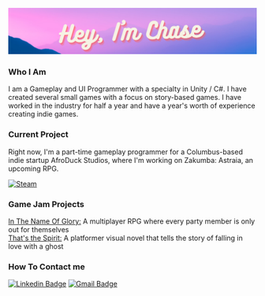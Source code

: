 ![Header image](https://raw.githubusercontent.com/Chaseao/Chaseao/master/Chase.png)
<h3>
  Who I Am
</h3>
<p>
  I am a Gameplay and UI Programmer with a specialty in Unity / C#. I have created several small games with a focus on story-based games. I have worked in the industry for half a year and have a year's worth of experience creating indie games.
</p>

<h3>
  Current Project
</h3>
<p>
  Right now, I'm a part-time gameplay programmer for a Columbus-based indie startup AfroDuck Studios, where I'm working on Zakumba: Astraia, an upcoming RPG.
</p>

[![Steam](https://img.shields.io/badge/Zakumba:_Astraia-%23000000.svg?style=flat&logo=steam&logoColor=white&link=https://store.steampowered.com/app/1430350/Zakumba_Astraia/)](https://store.steampowered.com/app/1430350/Zakumba_Astraia/)

<h3>
  Game Jam Projects
</h3>
<p>
  <a href="https://chasingshadows.itch.io/glory">In The Name Of Glory:</a> A multiplayer RPG where every party member is only out for themselves
  <br>
  <a href="https://chasingshadows.itch.io/spirit">That's the Spirit:</a> A platformer visual novel that tells the story of falling in love with a ghost
  <br>
</p>

<h3>
  How To Contact me
</h3>
  
  [![Linkedin Badge](https://img.shields.io/badge/-Chase_Oberg-blue?style=flat-square&logo=Linkedin&logoColor=white&link=https://www.linkedin.com/in/chase-oberg-6a5a1621b/)](https://www.linkedin.com/in/chase-oberg-6a5a1621b/)
[![Gmail Badge](https://img.shields.io/badge/-chaseao.oberg@gmail.com-d14836?style=flat-square&logo=Gmail&logoColor=white&link=mailto:chaseao.oberg@gmail.com)](mailto:chaseao.oberg@gmail.com)

<!---
Chaseao/Chaseao is a ✨ special ✨ repository because its `README.md` (this file) appears on your GitHub profile.
You can click the Preview link to take a look at your changes.
--->
